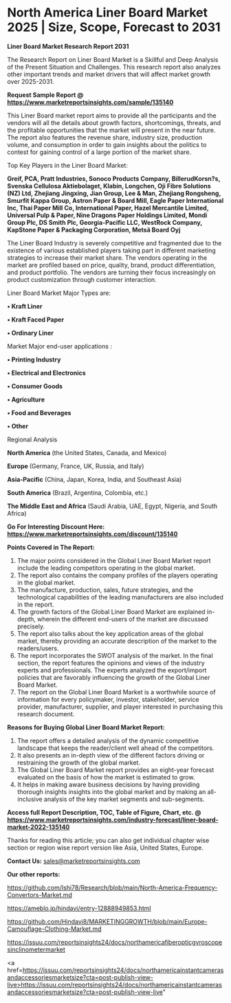  # North America Liner Board Market 2025 | Size, Scope, Forecast to 2031

<strong>Liner Board Market Research Report 2031</strong>

The Research Report on Liner Board Market is a Skillful and Deep Analysis of the Present Situation and Challenges. This research report also analyzes other important trends and market drivers that will affect market growth over 2025-2031.

<strong>Request Sample Report @ <a href=https://www.marketreportsinsights.com/sample/135140>https://www.marketreportsinsights.com/sample/135140</a></strong>

This Liner Board market report aims to provide all the participants and the vendors will all the details about growth factors, shortcomings, threats, and the profitable opportunities that the market will present in the near future. The report also features the revenue share, industry size, production volume, and consumption in order to gain insights about the politics to contest for gaining control of a large portion of the market share.

Top Key Players in the Liner Board Market:

<strong>Greif, PCA, Pratt Industries, Sonoco Products Company, BillerudKorsn?s, Svenska Cellulosa Aktiebolaget, Klabin, Longchen, Oji Fibre Solutions (NZ) Ltd, Zhejiang Jingxing, Jian Group, Lee & Man, Zhejiang Rongsheng, Smurfit Kappa Group, Astron Paper & Board Mill, Eagle Paper International Inc, Thai Paper Mill Co, International Paper, Hazel Mercantile Limited, Universal Pulp & Paper, Nine Dragons Paper Holdings Limited, Mondi Group Plc, DS Smith Plc, Georgia-Pacific LLC, WestRock Company, KapStone Paper & Packaging Corporation, Metsä Board Oyj</strong>

The Liner Board Industry is severely competitive and fragmented due to the existence of various established players taking part in different marketing strategies to increase their market share. The vendors operating in the market are profiled based on price, quality, brand, product differentiation, and product portfolio. The vendors are turning their focus increasingly on product customization through customer interaction.

Liner Board Market Major Types are:

<strong>• Kraft Liner

• Kraft Faced Paper

• Ordinary Liner</strong>

Market Major end-user applications :

<strong>• Printing Industry

• Electrical and Electronics

• Consumer Goods

• Agriculture

• Food and Beverages

• Other</strong>

Regional Analysis

</u><strong><b>North America</b></strong> (the United States, Canada, and Mexico)

<strong><b>Europe </b></strong>(Germany, France, UK, Russia, and Italy)

<strong><b>Asia-Pacific</b></strong> (China, Japan, Korea, India, and Southeast Asia)

<strong><b>South America</b></strong> (Brazil, Argentina, Colombia, etc.)

<strong><b>The Middle East and Africa</b></strong> (Saudi Arabia, UAE, Egypt, Nigeria, and South Africa)

<strong>Go For Interesting Discount Here: <a href=https://www.marketreportsinsights.com/discount/135140>https://www.marketreportsinsights.com/discount/135140</a></strong>

<strong>Points Covered in The Report:</strong>
<ol>
  <li>The major points considered in the Global Liner Board Market report include the leading competitors operating in the global market.</li>
  <li>The report also contains the company profiles of the players operating in the global market.</li>
  <li>The manufacture, production, sales, future strategies, and the technological capabilities of the leading manufacturers are also included in the report.</li>
  <li>The growth factors of the Global Liner Board Market are explained in-depth, wherein the different end-users of the market are discussed precisely.</li>
  <li>The report also talks about the key application areas of the global market, thereby providing an accurate description of the market to the readers/users.</li>
  <li>The report incorporates the SWOT analysis of the market. In the final section, the report features the opinions and views of the industry experts and professionals. The experts analyzed the export/import policies that are favorably influencing the growth of the Global Liner Board Market.</li>
  <li>The report on the Global Liner Board Market is a worthwhile source of information for every policymaker, investor, stakeholder, service provider, manufacturer, supplier, and player interested in purchasing this research document.</li>
</ol>
<strong>Reasons for Buying Global Liner Board Market Report:</strong>

<ol>
  <li>The report offers a detailed analysis of the dynamic competitive landscape that keeps the reader/client well ahead of the competitors.</li>
  <li>It also presents an in-depth view of the different factors driving or restraining the growth of the global market.</li>
  <li>The Global Liner Board Market report provides an eight-year forecast evaluated on the basis of how the market is estimated to grow.</li>
  <li>It helps in making aware business decisions by having providing thorough insights insights into the global market and by making an all-inclusive analysis of the key market segments and sub-segments.</li>
</ol>
<strong>Access full Report Description, TOC, Table of Figure, Chart, etc. @ <a href=https://www.marketreportsinsights.com/industry-forecast/liner-board-market-2022-135140>https://www.marketreportsinsights.com/industry-forecast/liner-board-market-2022-135140</a></strong>


Thanks for reading this article; you can also get individual chapter wise section or region wise report version like Asia, United States, Europe.

<strong>Contact Us:</strong>
sales@marketreportsinsights.com

<strong>Our other reports:</strong>

<a href=https://github.com/Ishi78/Research/blob/main/North-America-Frequency-Convertors-Market.md>https://github.com/Ishi78/Research/blob/main/North-America-Frequency-Convertors-Market.md</a>

<a href=https://ameblo.jp/hindavi/entry-12888949853.html>https://ameblo.jp/hindavi/entry-12888949853.html</a>

<a href=https://github.com/Hindavi8/MARKETINGGROWTH/blob/main/Europe-Camouflage-Clothing-Market.md>https://github.com/Hindavi8/MARKETINGGROWTH/blob/main/Europe-Camouflage-Clothing-Market.md</a>

<a href=https://issuu.com/reportsinsights24/docs/northamericafiberopticgyroscopesinclinometermarket>https://issuu.com/reportsinsights24/docs/northamericafiberopticgyroscopesinclinometermarket</a>

<a href=https://issuu.com/reportsinsights24/docs/northamericainstantcamerasandaccessoriesmarketsize?cta=post-publish-view-live>https://issuu.com/reportsinsights24/docs/northamericainstantcamerasandaccessoriesmarketsize?cta=post-publish-view-live</a>"
